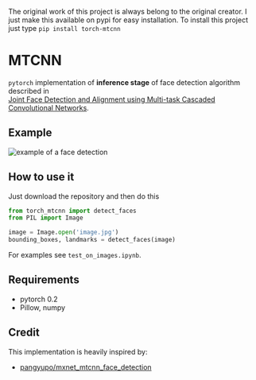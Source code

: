The original work of this project is always belong to the original creator. I just make this available on pypi for easy installation. To install this project just type `pip install torch-mtcnn`

# MTCNN

`pytorch` implementation of **inference stage** of face detection algorithm described in  
[Joint Face Detection and Alignment using Multi-task Cascaded Convolutional Networks](https://arxiv.org/abs/1604.02878).

## Example
![example of a face detection](images/example.png)

## How to use it
Just download the repository and then do this
```python
from torch_mtcnn import detect_faces
from PIL import Image

image = Image.open('image.jpg')
bounding_boxes, landmarks = detect_faces(image)
```
For examples see `test_on_images.ipynb`.

## Requirements
* pytorch 0.2
* Pillow, numpy

## Credit
This implementation is heavily inspired by:
* [pangyupo/mxnet_mtcnn_face_detection](https://github.com/pangyupo/mxnet_mtcnn_face_detection)  
